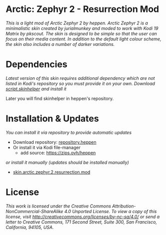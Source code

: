 # Arctic: Zephyr 2 - Resurrection Mod
*This is a light mod of Arctic Zephyr 2 by heppen. Arctic Zephyr 2 is a minimalistic skin created by jurialmunkey and moded to work with Kodi 19 Matrix by pkscout. The skin is designed to be simple so that the user can focus on their media content. In addition to the default light colour scheme, the skin also includes a number of darker variations.*

# Dependencies

*Latest version of this skin requires additional dependency which are not listed in Kodi's repository so you must provide it on your own.*
*Download [script.skinhelper](https://github.com/heppenowski/script.skinhelper/archive/refs/heads/main.zip) and install it*

Later you will find skinhelper in heppen's repository.

# Installation & Updates

*You can install it via repository to provide automatic updates*
- Download repository: [repository.heppen](https://github.com/heppenowski/repository.heppen/archive/refs/heads/main.zip)
- Or install it via Kodi file-manager
	- add source: https://zips.ovh/heppen

*or install it manually (updates should be installed manually)*
- [skin.arctic.zephyr.2.resurrection.mod](https://github.com/heppenowski/skin.arctic.zephyr.2.resurrection.mod/archive/refs/heads/main.zip)

# License

*This work is licensed under the Creative Commons Attribution-NonCommercial-ShareAlike 4.0 Unported License.
To view a copy of this license, visit http://creativecommons.org/licenses/by-nc-sa/4.0/
or send a letter to Creative Commons, 171 Second Street, Suite 300, San Francisco, California, 94105, USA.*
